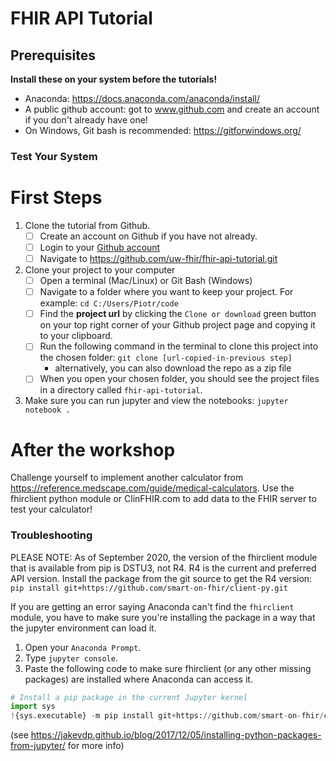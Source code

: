 # FHIR API Tutorial 

## Prerequisites
**Install these on your system before the tutorials!**

- Anaconda: https://docs.anaconda.com/anaconda/install/
- A public github account: got to www.github.com and create an account if you don't already have one!
- On Windows, Git bash is recommended: https://gitforwindows.org/

### Test Your System


# First Steps
1. Clone the tutorial from Github.
    - [ ] Create an account on Github if you have not already.
    - [ ] Login to your [Github account](https://github.com/login)
    - [ ] Navigate to https://github.com/uw-fhir/fhir-api-tutorial.git

2. Clone your project to your computer 
    - [ ] Open a terminal (Mac/Linux) or Git Bash (Windows)
    - [ ] Navigate to a folder where you want to keep your project. For example:
            ```
            cd C:/Users/Piotr/code
            ```
    - [ ] Find the **project url** by clicking the `Clone or download` green button on your top right corner of your Github project page and copying it to your clipboard.
    - [ ] Run the following command in the terminal to clone this project into the chosen folder: 
        `git clone [url-copied-in-previous step]`
        - alternatively, you can also download the repo as a zip file
    - [ ] When you open your chosen folder, you should see the project files in a directory called `fhir-api-tutorial`.
3. Make sure you can run jupyter and view the notebooks: `jupyter notebook .`

# After the workshop
Challenge yourself to implement another calculator from https://reference.medscape.com/guide/medical-calculators.
Use the fhirclient python module or ClinFHIR.com to add data to the FHIR server to test your calculator!

### Troubleshooting
PLEASE NOTE: As of September 2020, the version of the fhirclient module that is available from pip is DSTU3, not R4. R4 is the current and preferred API version. Install the package from the git source to get the R4 version: `pip install git+https://github.com/smart-on-fhir/client-py.git`


If you are getting an error saying Anaconda can't find the `fhirclient` module, you have to make sure you're installing the package in a way that the jupyter environment can load it. 

1. Open your `Anaconda Prompt`. 
2. Type `jupyter console`.
3. Paste the following code to make sure fhirclient (or any other missing packages) are installed where Anaconda can access it.
```python
# Install a pip package in the current Jupyter kernel
import sys
!{sys.executable} -m pip install git+https://github.com/smart-on-fhir/client-py.git
```
(see https://jakevdp.github.io/blog/2017/12/05/installing-python-packages-from-jupyter/ for more info)


